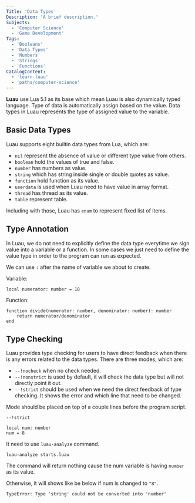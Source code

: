 ```yaml
---
Title: 'Data Types'
Description: 'A brief description.'
Subjects:
  - 'Computer Science'
  - 'Game Development'
Tags:
  - 'Booleans'
  - 'Data Types'
  - 'Numbers'
  - 'Strings'
  - 'Functions'
CatalogContent:
  - 'learn-luau'
  - 'paths/computer-science'
---
```


**Luau** use Lua 5.1 as its base which mean Luau is also dynamically typed language. Type of data is automatically assign based on the value. Data types in Luau represents the type of assigned value to the variable.

## Basic Data Types

Luau supports eight builtin data types from Lua, which are:

- `nil` represent the absence of value or different type value from others.
- `boolean` hold the values of true and false.
- `number` has numbers as value.
- `string` which has string inside single or double quotes as value.
- `function` hold function as its value.
- `userdata` is used when Luau need to have value in array format.
- `thread` has thread as its value.
- `table` represent table.

Including with those, Luau has `enum` to represent fixed list of items.

## Type Annotation

In Luau, we do not need to explicitly define the data type everytime we sign value into a variable or a function. In some cases we just need to define the value type in order to the program can run as expected.

We can use `:` after the name of variable we about to create.

Variable:

```luau
local numerator: number = 18
```

Function:

```luau
function divide(numerator: number, denominator: number): number
    return numerator/denominator
end
```

## Type Checking

Luau provides type checking for users to have direct feedback when there is any errors related to the data types. There are three modes, which are:

- `--!nocheck` when no check needed.
- `--!nonstrict` is used by default, it will check the data type but will not directly point it out.
- `--!strict` should be used when we need the direct feedback of type checking. It shows the error and which line that need to be changed.

Mode should be placed on top of a couple lines before the program script.

```luau
--!strict

local num: number
num = 8
```

It need to use `luau-analyze` command.

```script
luau-analyze starts.luau
```

The command will return nothing cause the num variable is having `number` as its value.

Otherwise, it will shows like be below if num is changed to `"8"`.

```script
TypeError: Type 'string' could not be converted into 'number'
```
